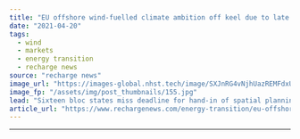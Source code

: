 ```yaml
---
title: "EU offshore wind-fuelled climate ambition off keel due to late hand-in of marine plans"
date: "2021-04-20"
tags: 
  - wind
  - markets
  - energy transition
  - recharge news
source: "recharge news"
image_url: "https://images-global.nhst.tech/image/SXJnRG4vNjhUazREMFdxUUsxdUV3T3pCdS93L2g0dEVBd05WYjdFK2lRND0=/nhst/binary/b3c51ee291796b6834c79112ab090d18"
image_fp: "/assets/img/post_thumbnails/155.jpg"
lead: "Sixteen bloc states miss deadline for hand-in of spatial planning documents key to targeted 300GW build-out of sea-based sector projects, flags WindEurope"
article_url: "https://www.rechargenews.com/energy-transition/eu-offshore-wind-fuelled-climate-ambition-off-keel-due-to-late-hand-in-of-marine-plans/2-1-998547"
---
```


---
